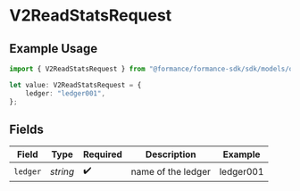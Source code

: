# V2ReadStatsRequest

## Example Usage

```typescript
import { V2ReadStatsRequest } from "@formance/formance-sdk/sdk/models/operations";

let value: V2ReadStatsRequest = {
    ledger: "ledger001",
};
```

## Fields

| Field              | Type               | Required           | Description        | Example            |
| ------------------ | ------------------ | ------------------ | ------------------ | ------------------ |
| `ledger`           | *string*           | :heavy_check_mark: | name of the ledger | ledger001          |